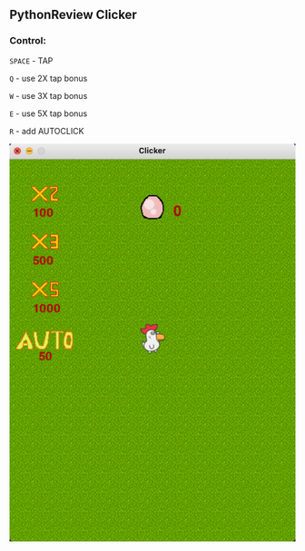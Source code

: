 ##	PythonReview Clicker
###	**Control:**

`SPACE` - TAP

`Q` - use 2X tap bonus

`W` - use 3X tap bonus

`E` - use 5X tap bonus

`R` - add AUTOCLICK

![alt text](screenshots/example.png "Example")​
